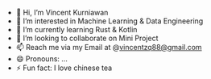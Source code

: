 - 👋 Hi, I’m Vincent Kurniawan
- 👀 I’m interested in Machine Learning & Data Engineering
- 🌱 I’m currently learning Rust & Kotlin
- 💞️ I’m looking to collaborate on Mini Project
- 📫 Reach me via my Email at @vincentzq88@gmail.com
- 😄 Pronouns: ...
- ⚡ Fun fact: I love chinese tea

<!---
indentd3q/indentd3q is a ✨ special ✨ repository because its `README.md` (this file) appears on your GitHub profile.
You can click the Preview link to take a look at your changes.
--->
